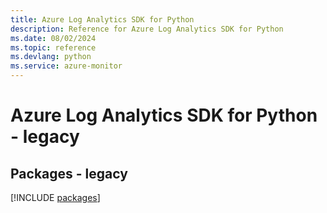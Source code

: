 ```yaml
---
title: Azure Log Analytics SDK for Python
description: Reference for Azure Log Analytics SDK for Python
ms.date: 08/02/2024
ms.topic: reference
ms.devlang: python
ms.service: azure-monitor
---
```

# Azure Log Analytics SDK for Python - legacy
## Packages - legacy
[!INCLUDE [packages](log-analytics-index.md)]